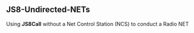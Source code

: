 ## JS8-Undirected-NETs
Using **JS8Call** without a Net Control Station (NCS) to conduct a Radio NET
